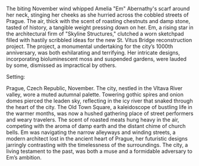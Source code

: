 The biting November wind whipped Amelia "Em"  Abernathy's scarf around her neck, stinging her cheeks as she hurried across the cobbled streets of Prague.  The air, thick with the scent of roasting chestnuts and damp stone, tasted of history, a tangible weight pressing down on her.  Em, a rising star in the architectural firm of  "Skyline Structures," clutched a worn sketchpad filled with hastily scribbled ideas for the new St. Vitus Bridge reconstruction project.  The project, a monumental undertaking for the city’s 1000th anniversary, was both exhilarating and terrifying. Her intricate designs, incorporating bioluminescent moss and suspended gardens, were lauded by some, dismissed as impractical by others.

Setting:

Prague, Czech Republic, November.  The city, nestled in the Vltava River valley, wore a muted autumnal palette.  Towering gothic spires and onion domes pierced the leaden sky, reflecting in the icy river that snaked through the heart of the city.  The Old Town Square, a kaleidoscope of bustling life in the warmer months, was now a hushed gathering place of street performers and weary travelers.  The scent of roasted meats hung heavy in the air, competing with the aroma of damp earth and the distant chime of church bells. Em was navigating the narrow alleyways and winding streets, a modern architect lost in the ancient heart of Prague, her futuristic designs jarringly contrasting with the timelessness of the surroundings.  The city, a living testament to the past, was both a muse and a formidable adversary to Em’s ambition.
